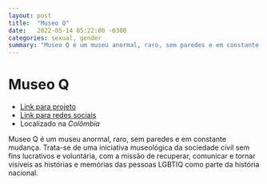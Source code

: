 ```yaml
---
layout: post
title:  "Museo Q"
date:   2022-05-14 05:22:00 -0300
categories: sexual, gender
summary: "Museo Q é um museu anormal, raro, sem paredes e em constante mudança"
---
```


# Museo Q

* [Link para projeto](https://www.museoq.org)
* [Link para redes sociais](https://www.instagram.com/museoq/)
* Localizado na *Colômbia*

Museo Q é um museu anormal, raro, sem paredes e em constante mudança. Trata-se de uma iniciativa museológica da sociedade civil sem fins lucrativos e voluntária, com a missão de recuperar, comunicar e tornar visíveis as histórias e memórias das pessoas LGBTIQ como parte da história nacional.
